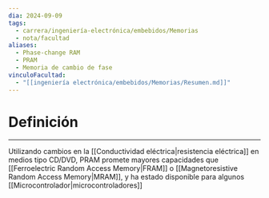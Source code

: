 ```yaml
---
dia: 2024-09-09
tags:
  - carrera/ingeniería-electrónica/embebidos/Memorias
  - nota/facultad
aliases:
  - Phase-change RAM
  - PRAM
  - Memoria de cambio de fase
vinculoFacultad:
  - "[[ingeniería electrónica/embebidos/Memorias/Resumen.md]]"
---
```

# Definición
---
Utilizando cambios en la [[Conductividad eléctrica|resistencia eléctrica]] en medios tipo CD/DVD, PRAM promete mayores capacidades que [[Ferroelectric Random Access Memory|FRAM]] o [[Magnetoresistive Random Access Memory|MRAM]], y ha estado disponible para algunos [[Microcontrolador|microcontroladores]]